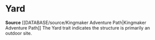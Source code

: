 ﻿---
id: '443'
name: Yard
rarity: Common
source: '[[DATABASE/source/Kingmaker Adventure Path|Kingmaker Adventure Path]]'
trait:
- Yard
type: Trait

---
# Yard

**Source** [[DATABASE/source/Kingmaker Adventure Path|Kingmaker Adventure Path]]
The Yard trait indicates the structure is primarily an outdoor site.